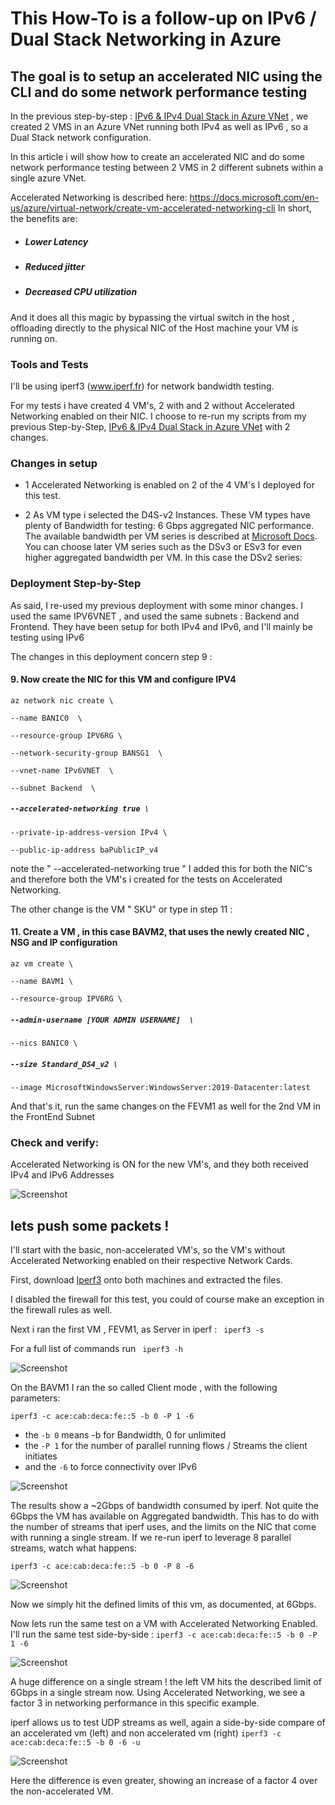 # This How-To is a follow-up on IPv6 / Dual Stack Networking in Azure

## The goal is to setup an accelerated NIC using the CLI and do some network performance testing

In the previous step-by-step : [IPv6 & IPv4 Dual Stack in Azure VNet](https://github.com/verboompj/Networking/blob/master/IPv6%20%26%20IPv4%20Dual%20Stack%20in%20Azure%20VNet.md) , we created 2 VMS in an Azure VNet running both IPv4 as well as IPv6 , so a Dual Stack network configuration.


In this article i will show how to create an accelerated NIC and do some network performance testing between 2 VMS in 2 different subnets within a single azure VNet. 

Accelerated Networking is described here: https://docs.microsoft.com/en-us/azure/virtual-network/create-vm-accelerated-networking-cli 
In short, the benefits are: 

* ##### Lower Latency 
* ##### Reduced jitter 
* ##### Decreased CPU utilization

And it does all this magic by bypassing the virtual switch in the host , offloading directly to the physical NIC of the Host machine your VM is running on.


### Tools and Tests

I'll be using iperf3 (www.iperf.fr) for network bandwidth testing.

For my tests i have created 4 VM's, 2 with and 2 without Accelerated Networking enabled on their NIC. 
I choose to re-run my scripts from my previous Step-by-Step,  [IPv6 & IPv4 Dual Stack in Azure VNet](https://github.com/verboompj/Networking/blob/master/IPv6%20%26%20IPv4%20Dual%20Stack%20in%20Azure%20VNet.md) with 2 changes. 

### Changes in setup

* 1 Accelerated Networking is enabled on 2 of the 4 VM's I deployed for this test.

* 2 As VM type i selected the D4S-v2 Instances. These VM types have plenty of Bandwidth for testing: 6 Gbps aggregated NIC performance. 
The available bandwidth per VM series is described at [Microsoft Docs](https://docs.microsoft.com/en-us/azure/virtual-machines/dv2-dsv2-series).
You can choose later VM series such as the DSv3 or ESv3 for even higher aggregated bandwidth per VM. 
In this case the DSv2 series: 

### Deployment Step-by-Step

As said, I re-used my previous deployment with some minor changes. 
I used the same IPV6VNET , and used the same subnets : Backend and Frontend.
They have been setup for both IPv4 and IPv6, and I'll mainly be testing using IPv6

The changes in this deployment concern step 9 : 

#### 9.	Now create the NIC for this VM and configure IPV4

`az network nic create \`

`--name BANIC0  \`

`--resource-group IPV6RG \`

`--network-security-group BANSG1  \`

`--vnet-name IPv6VNET  \`

`--subnet Backend  \`

##### `--accelerated-networking true \` 

`--private-ip-address-version IPv4 \`

`--public-ip-address baPublicIP_v4` 

note the " --accelerated-networking true " 
I added this for both the NIC's and therefore both the VM's i created for the tests on Accelerated Networking.

The other change is the VM " SKU"  or type in step 11 : 

#### 11.	Create a VM , in this case BAVM2, that uses the newly created NIC , NSG and IP configuration

`az vm create \`

`--name BAVM1 \`

`--resource-group IPV6RG \`

##### `--admin-username [YOUR ADMIN USERNAME]  \`

`--nics BANIC0 \`

##### `--size Standard_DS4_v2 \`

`--image MicrosoftWindowsServer:WindowsServer:2019-Datacenter:latest`

And that's it, run the same changes on the FEVM1 as well for the 2nd VM in the FrontEnd Subnet

### Check and verify:

Accelerated Networking is ON for the new VM's, and they both received IPv4 and IPv6 Addresses 

![Screenshot](https://raw.githubusercontent.com/verboompj/Networking/master/Pictures/10accnw.png)

## lets push some packets !

I'll start with the basic, non-accelerated VM's, so the VM's without Accelerated Networking enabled on their respective Network Cards.

First, download [Iperf3](https://iperf.fr/iperf-download.php) onto both machines and extracted the files.

I disabled the firewall for this test, you could of course make an exception in the firewall rules as well.

Next i ran the first VM , FEVM1,  as Server in iperf : ` iperf3 -s` 

For a full list of commands run ` iperf3 -h`  

![Screenshot](https://raw.githubusercontent.com/verboompj/Networking/master/Pictures/11iperfser.png)

On the BAVM1 I ran the so called Client mode , with the following parameters: 

`iperf3 -c ace:cab:deca:fe::5 -b 0 -P 1 -6` 
* the `-b 0` means -b for Bandwidth, 0 for unlimited
* the `-P 1` for the number of parallel running flows / Streams the client initiates
* and the `-6` to force connectivity over IPv6 

![Screenshot](https://raw.githubusercontent.com/verboompj/Networking/master/Pictures/17nonaccsing.png)

The results show a ~2Gbps of bandwidth consumed by iperf. Not quite the 6Gbps the VM has available on Aggregated bandwidth.
This has to do with the number of streams that iperf uses, and the limits on the NIC that come with running a single stream.
If we re-run iperf to leverage 8 parallel streams, watch what happens:

`iperf3 -c ace:cab:deca:fe::5 -b 0 -P 8 -6` 

![Screenshot](https://raw.githubusercontent.com/verboompj/Networking/master/Pictures/13nonaccmulin.png)

Now we simply hit the defined limits of this vm,  as documented, at 6Gbps.

Now lets run the same test on a VM with Accelerated Networking Enabled. I'll run the same test side-by-side :
`iperf3 -c ace:cab:deca:fe::5 -b 0 -P 1 -6`  

![Screenshot](https://raw.githubusercontent.com/verboompj/Networking/master/Pictures/14tcpsingsbs.png)

A huge difference on a single stream ! the left VM hits the described limit of 6Gbps in a single stream now. 
Using Accelerated Networking, we see a factor 3 in networking performance in this specific example. 

iperf allows us to test UDP streams as well, again a side-by-side compare of an accelerated vm (left) and non accelerated vm (right)
`iperf3 -c ace:cab:deca:fe::5 -b 0 -6 -u`  

![Screenshot](https://raw.githubusercontent.com/verboompj/Networking/master/Pictures/15udpsbs.png)

Here the difference is even greater, showing an increase of a factor 4 over the non-accelerated VM.













